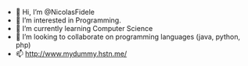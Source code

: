 - 👋 Hi, I’m @NicolasFidele
- 👀 I’m interested in Programming.
- 🌱 I’m currently learning Computer Science
- 💞️ I’m looking to collaborate on programming languages (java, python, php)
- 📫 http://www.mydummy.hstn.me/

<!---
NicolasFidele/NicolasFidele is a ✨ special ✨ repository because its `README.md` (this file) appears on your GitHub profile.
You can click the Preview link to take a look at your changes.
--->
